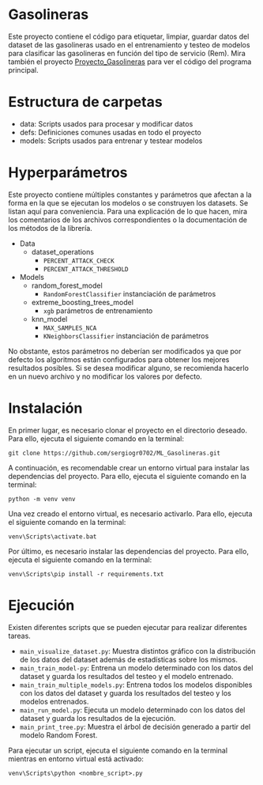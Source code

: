 # Gasolineras

Este proyecto contiene el código para etiquetar, limpiar, guardar datos del dataset de las gasolineras usado en 
el entrenamiento y testeo de modelos para clasificar las gasolineras en función del tipo de servicio (Rem).
Mira también el proyecto [Proyecto_Gasolineras](https://github.com/sergiogr0702/ProyectoGasolineras) para ver el código del programa principal.

# Estructura de carpetas

- data: Scripts usados para procesar y modificar datos
- defs: Definiciones comunes usadas en todo el proyecto
- models: Scripts usados para entrenar y testear modelos

# Hyperparámetros

Este proyecto contiene múltiples constantes y parámetros que afectan a la forma en la que se ejecutan los modelos o se construyen los datasets. Se listan aquí para conveniencia. Para una explicación de lo que hacen, mira los comentarios de los archivos correspondientes o la documentación de los métodos de la librería.

- Data
	- dataset_operations
		- `PERCENT_ATTACK_CHECK`
		- `PERCENT_ATTACK_THRESHOLD`
- Models
	- random_forest_model
		- `RandomForestClassifier` instanciación de parámetros
	- extreme_boosting_trees_model
		- `xgb` parámetros de entrenamiento
	- knn_model
		- `MAX_SAMPLES_NCA`
		- `KNeighborsClassifier` instanciación de parámetros

No obstante, estos parámetros no deberían ser modificados ya que por defecto los algoritmos están configurados para obtener los mejores resultados posibles. Si se desea modificar alguno, se recomienda hacerlo en un nuevo archivo y no modificar los valores por defecto.

# Instalación

En primer lugar, es necesario clonar el proyecto en el directorio deseado. Para ello, ejecuta el siguiente comando en la terminal:

```
git clone https://github.com/sergiogr0702/ML_Gasolineras.git
```

A continuación, es recomendable crear un entorno virtual para instalar las dependencias del proyecto. Para ello, ejecuta el siguiente comando en la terminal:

```
python -m venv venv
```

Una vez creado el entorno virtual, es necesario activarlo. Para ello, ejecuta el siguiente comando en la terminal:

```
venv\Scripts\activate.bat
```

Por último, es necesario instalar las dependencias del proyecto. Para ello, ejecuta el siguiente comando en la terminal:

```
venv\Scripts\pip install -r requirements.txt
```

# Ejecución

Existen diferentes scripts que se pueden ejecutar para realizar diferentes tareas.

- `main_visualize_dataset.py`: Muestra distintos gráfico con la distribución de los datos del dataset además de estadísticas sobre los mismos.
- `main_train_model-py`: Entrena un modelo determinado con los datos del dataset y guarda los resultados del testeo y el modelo entrenado.
- `main_train_multiple_models.py`: Entrena todos los modelos disponibles con los datos del dataset y guarda los resultados del testeo y los modelos entrenados.
- `main_run_model.py`: Ejecuta un modelo determinado con los datos del dataset y guarda los resultados de la ejecución.
- `main_print_tree.py`: Muestra el árbol de decisión generado a partir del modelo Random Forest.

Para ejecutar un script, ejecuta el siguiente comando en la terminal mientras en entorno virtual está activado:

```
venv\Scripts\python <nombre_script>.py
```